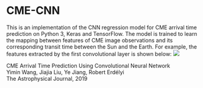 # CME-CNN
This is an implementation of the CNN regression model for CME arrival time prediction on Python 3, Keras and TensorFlow. The model is trained to learn the mapping between features of CME image observations and its corresponding transit time between the Sun and the Earth. For example, the features extracted by the first convolutional layer is shown below:
![](https://github.com/yiminking/CME-CNN/blob/master/imgs/first_max_pooling_output.png)

CME Arrival Time Prediction Using Convolutional Neural Network <br /> 
Yimin Wang, Jiajia Liu, Ye Jiang, Robert Erdélyi <br /> 
The Astrophysical Journal, 2019


